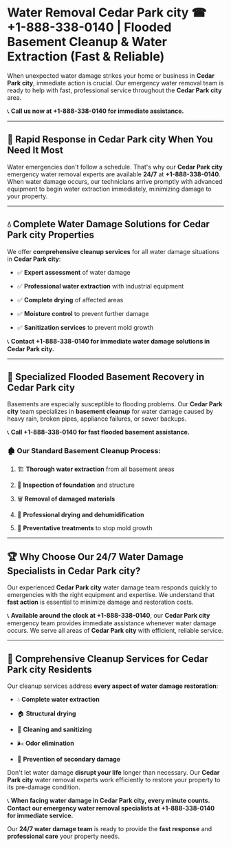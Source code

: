 # Water Removal Cedar Park city ☎ +1-888-338-0140 | Flooded Basement Cleanup & Water Extraction (Fast & Reliable)

When unexpected water damage strikes your home or business in **Cedar Park city**, immediate action is crucial. Our emergency water removal team is ready to help with fast, professional service throughout the **Cedar Park city** area. 

📞 **Call us now at +1-888-338-0140 for immediate assistance.**
---
## 🚀 Rapid Response in Cedar Park city When You Need It Most
Water emergencies don't follow a schedule. That's why our **Cedar Park city** emergency water removal experts are available **24/7** at **+1-888-338-0140**. When water damage occurs, our technicians arrive promptly with advanced equipment to begin water extraction immediately, minimizing damage to your property.
---
## 💧 Complete Water Damage Solutions for Cedar Park city Properties
We offer **comprehensive cleanup services** for all water damage situations in **Cedar Park city**:
- ✅ **Expert assessment** of water damage  
- ✅ **Professional water extraction** with industrial equipment  
- ✅ **Complete drying** of affected areas  
- ✅ **Moisture control** to prevent further damage  
- ✅ **Sanitization services** to prevent mold growth  
📞 **Contact +1-888-338-0140 for immediate water damage solutions in Cedar Park city.**
---
## 🌊 Specialized Flooded Basement Recovery in Cedar Park city
Basements are especially susceptible to flooding problems. Our **Cedar Park city** team specializes in **basement cleanup** for water damage caused by heavy rain, broken pipes, appliance failures, or sewer backups. 
📞 **Call +1-888-338-0140 for fast flooded basement assistance.**
### 🏚️ Our Standard Basement Cleanup Process:
1. 🏗️ **Thorough water extraction** from all basement areas  
2. 🔎 **Inspection of foundation** and structure  
3. 🗑️ **Removal of damaged materials**  
4. 💨 **Professional drying and dehumidification**  
5. 🚫 **Preventative treatments** to stop mold growth  
---
## 🏆 Why Choose Our 24/7 Water Damage Specialists in Cedar Park city?
Our experienced **Cedar Park city** water damage team responds quickly to emergencies with the right equipment and expertise. We understand that **fast action** is essential to minimize damage and restoration costs.
📞 **Available around the clock at +1-888-338-0140**, our **Cedar Park city** emergency team provides immediate assistance whenever water damage occurs. We serve all areas of **Cedar Park city** with efficient, reliable service.
---
## 🧹 Comprehensive Cleanup Services for Cedar Park city Residents
Our cleanup services address **every aspect of water damage restoration**:
- 💧 **Complete water extraction**  
- 🏠 **Structural drying**  
- 🧼 **Cleaning and sanitizing**  
- 🌬️ **Odor elimination**  
- 🚫 **Prevention of secondary damage**  
Don't let water damage **disrupt your life** longer than necessary. Our **Cedar Park city** water removal experts work efficiently to restore your property to its pre-damage condition.
📞 **When facing water damage in Cedar Park city, every minute counts. Contact our emergency water removal specialists at +1-888-338-0140 for immediate service.**
Our **24/7 water damage team** is ready to provide the **fast response** and **professional care** your property needs.
